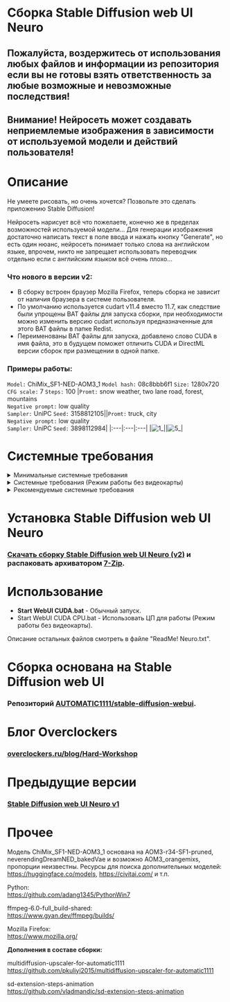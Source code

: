 # Сборка Stable Diffusion web UI Neuro
## Пожалуйста, воздержитесь от использования любых файлов и информации из репозитория если вы не готовы взять ответственность за любые возможные и невозможные последствия!
## Внимание! Нейросеть может создавать неприемлемые изображения в зависимости от используемой модели и действий пользователя!
# Описание
Не умеете рисовать, но очень хочется? Позвольте это сделать приложению Stable Diffusion!

Нейросеть нарисует всё что пожелаете, конечно же в пределах возможностей используемой модели...
Для генерации изображения достаточно написать текст в поле ввода и нажать кнопку "Generate", но есть один нюанс, нейросеть понимает только слова на английском языке, впрочем, никто не запрещает использовать переводчик отдельно если с английским языком всё очень плохо...

### Что нового в версии v2:
- В сборку встроен браузер Mozilla Firefox, теперь сборка не зависит от наличия браузера в системе пользователя.
- По умолчанию используется cudart v11.4 вместо 11.7, как следствие были упрощены BAT файлы для запуска сборки, при необходимости можно изменить версию cudart используя предназначенные для этого BAT файлы в папке Redist.
- Переименованы BAT файлы для запуска, добавлено слово CUDA в имя файла, это в будущем поможет отличить CUDA и DirectML версии сборок при размещении в одной папке.

### Примеры работы:

`Model:` ChiMix_SF1-NED-AOM3_1 `Model hash:` 08c8bbb6f1 `Size:` 1280x720 `CFG scale:` 7 `Steps:` 100
|`Promt:` snow weather, two lane road, forest, mountains<br />`Negative prompt:` low quality<br />`Sampler:` UniPC `Seed:` 3158812105||`Promt:` truck, city<br />`Negative prompt:` low quality<br />`Sampler:` UniPC `Seed:` 3898112984|
|:---|:---|:---|
|![1_](https://github.com/Shedou/Neuro/assets/19572158/b3a79ea3-9fb8-489f-a4df-6fc3de0c7459)||![5_](https://github.com/Shedou/Neuro/assets/19572158/f1e7dd15-5725-4377-88da-5541c0dab7ec)|

# Системные требования
<details>
  <summary>Минимальные системные требования</summary>

ОС: 64 разрядная Microsoft Windows 7 / 10 / 11.\
ЦП: 64 разрядный процессор, 2 ядра.\
ОЗУ: 16 ГБ и больше.\
Видеокарта: GeForce GTX 700 серии и новее (см. список поддерживаемых видеокарт в файле "ReadMe! Neuro.txt").\
Видеопамять: 2 ГБ и больше.

</details>
<details>
  <summary>Системные требования (Режим работы без видеокарты)</summary>

ОС: 64 разрядная Microsoft Windows 7 / 10 / 11.\
ЦП: AMD Ryzen 7 2700 / Intel Core i7-9700 или лучше.\
ОЗУ: 24 ГБ и больше.

</details>
<details>
  <summary>Рекомендуемые системные требования</summary>

ОС: 64 разрядная Microsoft Windows 10 / 11.\
ЦП: AMD Ryzen 7 2700 / Intel Core i7-9700 или лучше.\
ОЗУ: 64 ГБ.\
Видеокарта: GeForce GTX 1070 или лучше.\
Видеопамять: 8 ГБ и больше.

</details>

# Установка Stable Diffusion web UI Neuro
### [Скачать сборку Stable Diffusion web UI Neuro (v2)](https://github.com/Shedou/Neuro/releases/tag/SD_WEBUI_v2) и распаковать архиватором [7-Zip](https://7-zip.org/).
# Использование
- **Start WebUI CUDA.bat** - Обычный запуск.
- Start WebUI CUDA CPU.bat - Использовать ЦП для работы (Режим работы без видеокарты).

Описание остальных файлов смотреть в файле "ReadMe! Neuro.txt".
# Сборка основана на Stable Diffusion web UI
### Репозиторий [AUTOMATIC1111/stable-diffusion-webui](https://github.com/AUTOMATIC1111/stable-diffusion-webui).
# Блог Overclockers
### [overclockers.ru/blog/Hard-Workshop](https://overclockers.ru/blog/Hard-Workshop)
# Предыдущие версии
### [Stable Diffusion web UI Neuro v1](https://github.com/Shedou/Neuro/releases/tag/SD_WEBUI_v1)
# Прочее
Модель ChiMix_SF1-NED-AOM3_1 основана на AOM3-r34-SF1-pruned, neverendingDreamNED_bakedVae и возможно AOM3_orangemixs, пропорции неизвестны. Ресурсы для поиска дополнительных моделей: https://huggingface.co/models, https://civitai.com/ и т.п.

Python:\
https://github.com/adang1345/PythonWin7

ffmpeg-6.0-full_build-shared:\
https://www.gyan.dev/ffmpeg/builds/

Mozilla Firefox:\
https://www.mozilla.org/

**Дополнения в составе сборки:**

multidiffusion-upscaler-for-automatic1111\
https://github.com/pkuliyi2015/multidiffusion-upscaler-for-automatic1111

sd-extension-steps-animation\
https://github.com/vladmandic/sd-extension-steps-animation
